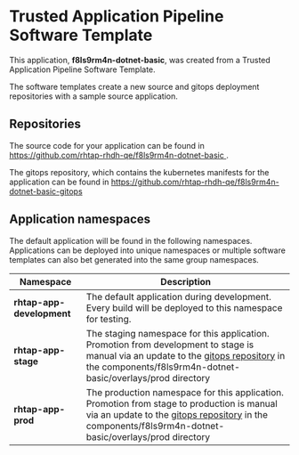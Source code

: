 # Trusted Application Pipeline Software Template

This application, **f8ls9rm4n-dotnet-basic**, was created from a Trusted Application Pipeline Software Template.

The software templates create a new source and gitops deployment repositories with a sample source application. 

## Repositories

The source code for your application can be found in [https://github.com/rhtap-rhdh-qe/f8ls9rm4n-dotnet-basic ](https://github.com/rhtap-rhdh-qe/f8ls9rm4n-dotnet-basic ).
 
The gitops repository, which contains the kubernetes manifests for the application can be found in 
[https://github.com/rhtap-rhdh-qe/f8ls9rm4n-dotnet-basic-gitops ](https://github.com/rhtap-rhdh-qe/f8ls9rm4n-dotnet-basic-gitops ) 

## Application namespaces 

The default application will be found in the following namespaces. Applications can be deployed into unique namespaces or multiple software templates can also bet generated into the same group namespaces.  

|  Namespace   |  Description   |  
| -------- | -------- |   
| **rhtap-app-development** | The default application during development. Every build will be deployed to this namespace for testing. | 
| **rhtap-app-stage** | The staging namespace for this application. Promotion from development to stage is manual via an update to the [gitops repository](https://github.com/rhtap-rhdh-qe/f8ls9rm4n-dotnet-basic-gitops ) in the components/f8ls9rm4n-dotnet-basic/overlays/prod directory |  
| **rhtap-app-prod** | The production namespace for this application. Promotion from stage to production is manual via an update to the [gitops repository](https://github.com/rhtap-rhdh-qe/f8ls9rm4n-dotnet-basic-gitops ) in the components/f8ls9rm4n-dotnet-basic/overlays/prod directory | 
